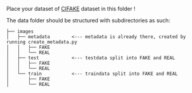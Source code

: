 Place your dataset of [CIFAKE](https://www.kaggle.com/datasets/birdy654/cifake-real-and-ai-generated-synthetic-images) dataset in this folder ! 

The data folder should be structured with subdirectories as such: 
```
├── images
│   ├── metadata        <--- metadata is already there, created by running create_metadata.py
│   │   ├── FAKE
│   │   └── REAL
│   ├── test            <--- testdata split into FAKE and REAL
│   │   ├── FAKE
│   │   └── REAL
│   └── train           <--- traindata split into FAKE and REAL
│       ├── FAKE
│       └── REAL
```